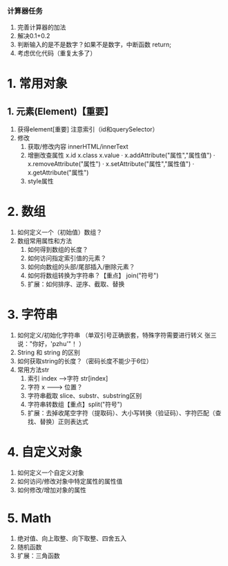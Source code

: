 ### 计算器任务
1. 完善计算器的加法
2. 解决0.1+0.2
3. 判断输入的是不是数字？如果不是数字，中断函数 return;
4. 考虑优化代码（重复太多了）
# 1. 常用对象
## 1. 元素(Element)【重要】
1. 获得element[重要] 注意索引（id和querySelector）
2. 修改
	1. 获取/修改内容 innerHTML/innerText
	2. 增删改查属性 x.id x.class x.value
		· x.addAttribute("属性","属性值")
		· x.removeAttribute("属性")
		· x.setAttribute("属性","属性值")
		· x.getAttribute("属性")
	3. style属性

# 2. 数组
1. 如何定义一个（初始值）数组？
2. 数组常用属性和方法
	1. 如何得到数组的长度？
	2. 如何访问指定索引值的元素？
	3. 如何向数组的头部/尾部插入/删除元素？
	4. 如何将数组转换为字符串？【重点】 join("符号")
	5. 扩展：如何排序、逆序、截取、替换

# 3. 字符串
1. 如何定义/初始化字符串 （单双引号正确嵌套，特殊字符需要进行转义  张三说："你好，'pzhu'"！    ）
2. String 和 string 的区别
3. 如何获取string的长度？（密码长度不能少于6位）
4. 常用方法str
	1. 索引 index  -->字符 str[index]
	2. 字符 x ---> 位置？
	3. 字符串截取 slice、substr、substring区别
	4. 字符串转数组【重点】split("符号")
	5. 扩展：去掉收尾空字符（提取码）、大小写转换（验证码）、字符匹配（查找、替换）正则表达式

# 4. 自定义对象
1. 如何定义一个自定义对象
2. 如何访问/修改对象中特定属性的属性值
3. 如何修改/增加对象的属性

# 5. Math
1. 绝对值、向上取整、向下取整、四舍五入
2. 随机函数
3. 扩展：三角函数